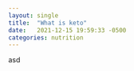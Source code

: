 ```yaml
---
layout: single
title:  "What is keto"
date:   2021-12-15 19:59:33 -0500
categories: nutrition
---
```


asd

